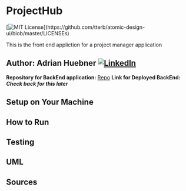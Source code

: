 # ProjectHub

[![MIT License](https://img.shields.io/apm/l/atomic-design-ui.svg?)](https://github.com/tterb/atomic-design-ui/blob/master/LICENSEs)

This is the front end appliction for a project manager application

## **Author:** Adrian Huebner [![LinkedIn](https://img.shields.io/badge/LinkedIn-0077B5?style=for-the-badge&logo=linkedin&logoColor=white)](https://www.linkedin.com/in/adrianhuebner/)

**Repository for BackEnd application:** [Repo](https://github.com/adrianhuebner/ProjectManagmentBackEnd)
**Link for Deployed BackEnd:** ***Check back for this later***

## Setup on Your Machine

## How to Run

## Testing

## UML

## Sources
